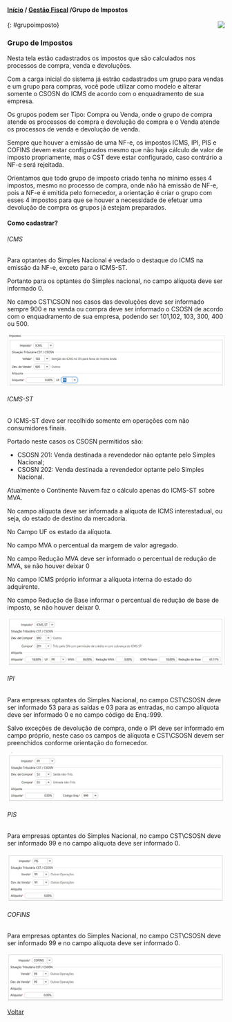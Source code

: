 #### [Início](index.md) / [Gestão Fiscal](gestao_fiscal.md) /Grupo de Impostos

<a href="http://docs.continentenuvem.com.br/dicas.html#dicas"><img align="right" src="http://docs.continentenuvem.com.br/images/dicas.png"></a>

{: #grupoimposto}

### Grupo de Impostos

Nesta tela estão cadastrados os impostos que são calculados nos processos de compra, venda e devoluções.

Com a carga inicial do sistema já estrão cadastrados um grupo para vendas e um grupo para compras, você pode utilizar como modelo e alterar somente o CSOSN do ICMS de acordo com o enquadramento de sua empresa.

Os grupos podem ser Tipo: Compra ou Venda, onde o grupo de compra atende os processos de compra e devolução de compra e o Venda atende os processos de venda e devolução de venda.

Sempre que houver a emissão de uma NF-e, os impostos ICMS, IPI, PIS e COFINS devem estar configurados mesmo que não haja cálculo de valor de imposto propriamente, mas o CST deve estar configurado, caso contrário a NF-e será rejeitada. 

Orientamos que todo grupo de imposto criado tenha no mínimo esses 4 impostos, mesmo no processo de compra, onde não há emissão de NF-e, pois a NF-e é emitida pelo fornecedor, a orientação é criar o grupo com esses 4 impostos para que se houver a necessidade de efetuar uma devolução de compra os grupos já estejam preparados.

#### Como cadastrar?

###### ICMS

Para optantes do Simples Nacional é vedado o destaque do ICMS na emissão da NF-e, exceto para o ICMS-ST.

Portanto para os optantes do Simples nacional,  no campo alíquota deve ser informado 0.

No campo CST\CSON nos casos das devoluções deve ser informado sempre 900 e na venda ou compra deve ser informado o CSOSN de acordo com o enquadramento de sua empresa, podendo ser 101,102, 103, 300, 400 ou 500.

![](images/gestao_fiscal_grupo_imposto_icms.jpg)



###### ICMS-ST

O ICMS-ST deve ser recolhido somente em operações com não consumidores finais. 

Portado neste casos os CSOSN permitidos são:

- CSOSN 201: Venda destinada a revendedor não optante pelo Simples Nacional;
- CSOSN 202: Venda destinada a revendedor optante pelo Simples Nacional.

Atualmente o Continente Nuvem faz o cálculo apenas do ICMS-ST sobre MVA. 

No campo alíquota deve ser informada a alíquota de ICMS interestadual, ou seja, do estado de destino da mercadoria.

No Campo UF os estado da alíquota.

No campo MVA o percentual da margem de valor agregado.

No campo Redução MVA deve ser informado o percentual de redução de MVA, se não houver deixar 0

No campo ICMS próprio informar a alíquota interna do estado do adquirente.

No campo Redução de Base informar o percentual de redução de base de imposto, se não houver deixar 0.

![](images/gestao_fiscal_grupo_imposto_icms-st.jpg)

###### IPI

Para empresas optantes do Simples Nacional, no campo CST\CSOSN deve ser informado 53 para as saídas e 03 para as entradas,  no campo alíquota deve ser informado 0 e no campo código de Enq.:999. 

Salvo exceções de devolução de compra, onde o  IPI deve ser informado em campo próprio, neste caso os campos de alíquota e CST\CSOSN devem ser preenchidos conforme orientação do fornecedor.

![](images/gestao_fiscal_grupo_imposto_ipi.jpg)

###### PIS

Para empresas optantes do Simples Nacional, no campo CST\CSOSN deve ser informado 99 e no campo alíquota deve ser informado 0.

![](images/gestao_fiscal_grupo_imposto_pis.jpg)

###### COFINS

Para empresas optantes do Simples Nacional, no campo CST\CSOSN deve ser informado 99 e no campo alíquota deve ser informado 0.

![](images/gestao_fiscal_grupo_imposto_cofins.jpg)





[Voltar](gestao_fiscal.md)                                                                                                                                      





